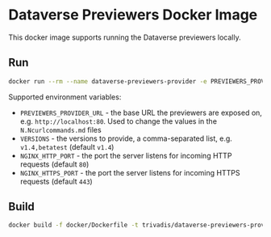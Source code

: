 # Dataverse Previewers Docker Image

This docker image supports running the Dataverse previewers locally.

## Run

```bash
docker run --rm --name dataverse-previewers-provider -e PREVIEWERS_PROVIDER_URL=http://localhost:8088 -e VERSIONS="v1.4,betatest" -p 8088:80 trivadis/dataverse-previewers-provider:latest
```

Supported environment variables:

 * `PREVIEWERS_PROVIDER_URL` - the base URL the previewers are exposed on, e.g. `http://localhost:80`. Used to change the values in the `N.Ncurlcommands.md` files
 * `VERSIONS` - the versions to provide, a comma-separated list, e.g. `v1.4,betatest` (default `v1.4`)
 * `NGINX_HTTP_PORT` - the port the server listens for incoming HTTP requests (default `80`)
 * `NGINX_HTTPS_PORT` - the port the server listens for incoming HTTPS requests  (default `443`)

## Build

```bash
docker build -f docker/Dockerfile -t trivadis/dataverse-previewers-provider:latest .
```
